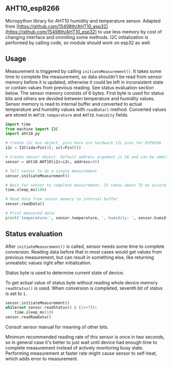 ## AHT10_esp8266
Micropython library for AHT10 humidity and temperature sensor.
Adapted from [https://github.com/15498th/AHT10_esp32](https://github.com/15498th/AHT10_esp32) to use less memory by cost of changing interface and ommiting some methods.
I2C initialization is performed by calling code, so module should work on esp32 as well.


## Usage

Measurement is triggered by calling `initiateMeasurement()`. It takes some time to complete the measurement, so data shouldn't be read from sensor memory before it is updated, otherwise it could be left in inconsistent state or contain values from previous reading. See status evaluation section below.
The sensor memory consists of 6 bytes. First byte is used for status bits and others are devided between temperature and humidity values. Sensor memory is read to internal buffer and converted to actual temperature and humidity values with `readData()` method. Converted values are stored in `AHT10.temperature` and `AHT10.humidity` fields.


```python
import time
from machine import I2C
import aht10.py

# Create i2c bus object, pins here are hardware i2c pins for ESP8266
i2c = I2C(sda=Pin(4), scl=Pin(5))

# Create sensor object. Default address argument is 56 and can be ommited
sensor = aht10.AHT10(i2c=i2c, address=56)

# Tell sensor to do a single measurement
sensor.initiateMeasurement()

# Wait for sensor to complete measurement. It takes about 75 ms according to manual
time.sleep_ms(100)

# Read data from sensor memory to internal buffer
sensor.readData()

# Print measured data:
print('temperature:', sensor.temperature, ', humidity: ', sensor.humidity)
```

## Status evaluation

After `initiateMeasurement()` is called, sensor needs some time to complete conversion. Reading data before that in most cases would get values from previous measurement, but can result in something else, like returning unrealistic values right after initialization.

Status byte is used to determine current state of device.

To get actual value of status byte without reading whole device memory `readStatus()` is used. When conversion is completed, seventh bit of status is set to `1`.


```python
sensor.initiateMeasurement()
while(not sensor.readStatus() & (1<<7)):
    time.sleep_ms(10)
sensor.readRawData()
```

Consult sensor manual for meaning of other bits.

Minimum recommended reading rate of this sensor is once in two seconds, so in general case it's better to just wait until device had enough time to complete measurement instead of actively monitoring busy state.
Performing measurement at faster rate might cause sensor to self-heat, which adds error to measurement.

